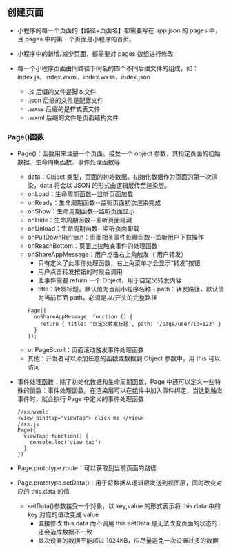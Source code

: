 ## 创建页面

- 小程序的每一个页面的【路径+页面名】都需要写在 app.json 的 pages 中，且 pages 中的第一个页面是小程序的首页。

- 小程序中的新增/减少页面，都需要对 pages 数组进行修改

- 每一个小程序页面由同路径下同名的四个不同后缀文件的组成，如：index.js、index.wxml、index.wxss、index.json

  - .js 后缀的文件是脚本文件
  - .json 后缀的文件是配置文件
  - .wxss 后缀的是样式表文件
  - .wxml 后缀的文件是页面结构文件

### Page()函数

- Page()：函数用来注册一个页面。接受一个 object 参数，其指定页面的初始数据、生命周期函数、事件处理函数等

  - data：Object 类型，页面的初始数据。初始化数据作为页面的第一次渲染，data 将会以 JSON 的形式由逻辑层传至渲染层。
  - onLoad：生命周期函数--监听页面加载
  - onReady：生命周期函数--监听页面初次渲染完成
  - onShow：生命周期函数--监听页面显示
  - onHide：生命周期函数--监听页面隐藏
  - onUnload：生命周期函数--监听页面卸载
  - onPullDownRefresh：页面相关事件处理函数--监听用户下拉操作
  - onReachBottom：页面上拉触底事件的处理函数
  - onShareAppMessage：用户点击右上角触发（ 用户转发）
    - 只有定义了此事件处理函数，右上角菜单才会显示“转发”按钮
    - 用户点击转发按钮的时候会调用
    - 此事件需要 return 一个 Object，用于自定义转发内容
    - title：转发标题，默认值为当前小程序名称 - path：转发路径，默认值为当前页面 path，必须是以/开头的完整路径
    ```
    Page({
      onShareAppMessage: function () {
        return { title: '自定义转发标题', path: '/page/user?id=123' }
      }
    });
    ```
  - onPageScroll：页面滚动触发事件处理函数
  - 其他：开发者可以添加任意的函数或数据到 Object 参数中，用 this 可以访问

- 事件处理函数：除了初始化数据和生命周期函数，Page 中还可以定义一些特殊的函数：事件处理函数。在渲染层可以在组件中加入事件绑定，当达到触发事件时，就会执行 Page 中定义的事件处理函数

  ```
  //xx.wxml:
  <view bindtap="viewTap"> click me </view>
  //xx.js
  Page({
    viewTap: function() {
      console.log('view tap')
    }
  })
  ```

- Page.prototype.route：可以获取到当前页面的路径

- Page.prototype.setData()：用于将数据从逻辑层发送到视图层，同时改变对应的 this.data 的值
  - setData()参数接受一个对象，以 key,value 的形式表示将 this.data 中的 key 对应的值改变成 value
    - 直接修改 this.data 而不调用 this.setData 是无法改变页面的状态的，还会造成数据不一致
    - 单次设置的数据不能超过 1024KB，应尽量避免一次设置过多的数据
